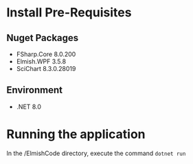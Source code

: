 # Install Pre-Requisites
## Nuget Packages
- FSharp.Core 8.0.200
- Elmish.WPF 3.5.8
- SciChart 8.3.0.28019

## Environment
- .NET 8.0

# Running the application
In the /ElmishCode directory, execute the command `dotnet run`
